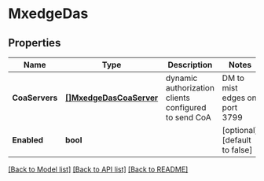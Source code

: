 # MxedgeDas

## Properties
Name | Type | Description | Notes
------------ | ------------- | ------------- | -------------
**CoaServers** | [**[]MxedgeDasCoaServer**](mxedge_das_coa_server.md) | dynamic authorization clients configured to send CoA|DM to mist edges on port 3799 | [optional] [default to null]
**Enabled** | **bool** |  | [optional] [default to false]

[[Back to Model list]](../README.md#documentation-for-models) [[Back to API list]](../README.md#documentation-for-api-endpoints) [[Back to README]](../README.md)

